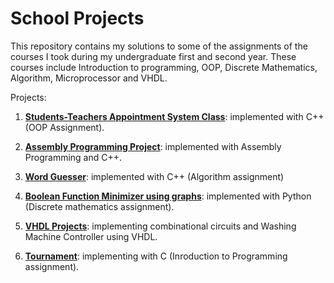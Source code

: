 # School Projects

This repository contains my solutions to some of the assignments of the courses I took during my undergraduate first and second year. These courses include Introduction to programming, OOP, Discrete Mathematics, Algorithm, Microprocessor and VHDL.

Projects:

1. **[Students-Teachers Appointment System Class](https://github.com/OluwaseunOjeleye/School-Projects/tree/master/Appointment%20System)**: implemented with C++ (OOP Assignment).

2. **[Assembly Programming Project](https://github.com/OluwaseunOjeleye/School-Projects/tree/master/Assembly%20Language%20Project/Find%20Function%20Fast%20Calling%20Convention)**: implemented with Assembly Programming and C++.

3. **[Word Guesser](https://github.com/OluwaseunOjeleye/School-Projects/tree/master/Word%20Guesser-%20Linux%20and%20Windows)**: implemented with C++ (Algorithm assignment)

4. **[Boolean Function Minimizer using graphs](https://github.com/OluwaseunOjeleye/School-Projects/tree/master/Boolean%20Function%20Minimizer)**: implemented with Python (Discrete mathematics assignment).

5. **[VHDL Projects](https://github.com/OluwaseunOjeleye/School-Projects/tree/master/VHDL%20Projects)**: implementing combinational circuits and Washing Machine Controller using VHDL.

6. **[Tournament](https://github.com/OluwaseunOjeleye/School-Projects/tree/master/Tournament)**: implementing with C (Inroduction to Programming assignment).
